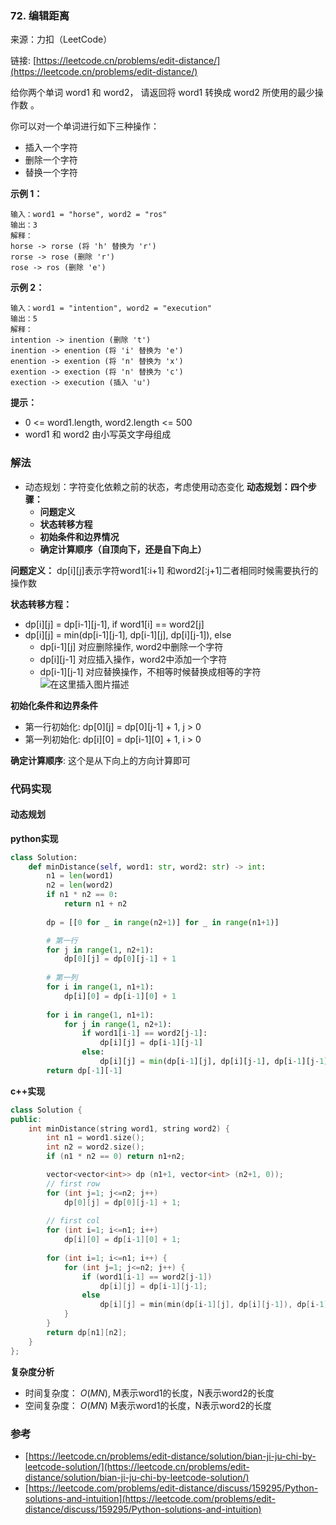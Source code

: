 ### 72. 编辑距离
来源：力扣（LeetCode）

链接: [https://leetcode.cn/problems/edit-distance/](https://leetcode.cn/problems/edit-distance/)

给你两个单词 word1 和 word2， 请返回将 word1 转换成 word2 所使用的最少操作数  。

你可以对一个单词进行如下三种操作：
* 插入一个字符
* 删除一个字符
* 替换一个字符


**示例 1：**
```
输入：word1 = "horse", word2 = "ros"
输出：3
解释：
horse -> rorse (将 'h' 替换为 'r')
rorse -> rose (删除 'r')
rose -> ros (删除 'e')
```

**示例 2：**
```
输入：word1 = "intention", word2 = "execution"
输出：5
解释：
intention -> inention (删除 't')
inention -> enention (将 'i' 替换为 'e')
enention -> exention (将 'n' 替换为 'x')
exention -> exection (将 'n' 替换为 'c')
exection -> execution (插入 'u')
```

**提示：**
* 0 <= word1.length, word2.length <= 500
* word1 和 word2 由小写英文字母组成



### 解法
* 动态规划：字符变化依赖之前的状态，考虑使用动态变化
	**动态规划：四个步骤：**
	- **问题定义**
	- **状态转移方程**
	- **初始条件和边界情况**
	- **确定计算顺序（自顶向下，还是自下向上）**

**问题定义：**
dp[i][j]表示字符word1[:i+1] 和word2[:j+1]二者相同时候需要执行的操作数 


**状态转移方程：**
* dp[i][j] = dp[i-1][j-1], if word1[i] == word2[j]
* dp[i][j] = min(dp[i-1][j-1], dp[i-1][j], dp[i][j-1]), else
	* dp[i-1][j] 对应删除操作, word2中删除一个字符
	* dp[i][j-1] 对应插入操作，word2中添加一个字符
	* dp[i-1][j-1] 对应替换操作，不相等时候替换成相等的字符
	![在这里插入图片描述](https://img-blog.csdnimg.cn/59990dd40db64705b5bdba1695f83a6c.png)

**初始化条件和边界条件**
* 第一行初始化: dp[0][j] = dp[0][j-1] + 1, j > 0
* 第一列初始化: dp[i][0] = dp[i-1][0] + 1, i > 0

**确定计算顺序**:
这个是从下向上的方向计算即可

### 代码实现
#### 动态规划
**python实现**
```python
class Solution:
    def minDistance(self, word1: str, word2: str) -> int:
        n1 = len(word1)
        n2 = len(word2)
        if n1 * n2 == 0:
            return n1 + n2
        
        dp = [[0 for _ in range(n2+1)] for _ in range(n1+1)]

        # 第一行
        for j in range(1, n2+1):
            dp[0][j] = dp[0][j-1] + 1
        
        # 第一列
        for i in range(1, n1+1):
            dp[i][0] = dp[i-1][0] + 1
        
        for i in range(1, n1+1):
            for j in range(1, n2+1):
                if word1[i-1] == word2[j-1]:
                    dp[i][j] = dp[i-1][j-1]
                else:
                    dp[i][j] = min(dp[i-1][j], dp[i][j-1], dp[i-1][j-1]) + 1
        return dp[-1][-1]
```


**c++实现**
```cpp
class Solution {
public:
    int minDistance(string word1, string word2) {
        int n1 = word1.size();
        int n2 = word2.size();
        if (n1 * n2 == 0) return n1+n2;

        vector<vector<int>> dp (n1+1, vector<int> (n2+1, 0));
        // first row
        for (int j=1; j<=n2; j++)
            dp[0][j] = dp[0][j-1] + 1;
        
        // first col
        for (int i=1; i<=n1; i++)
            dp[i][0] = dp[i-1][0] + 1;
        
        for (int i=1; i<=n1; i++) {
            for (int j=1; j<=n2; j++) {
                if (word1[i-1] == word2[j-1])
                    dp[i][j] = dp[i-1][j-1];
                else
                    dp[i][j] = min(min(dp[i-1][j], dp[i][j-1]), dp[i-1][j-1]) + 1;
            }
        }
        return dp[n1][n2];
    }
};
```


**复杂度分析**
* 时间复杂度： $O(MN)$, M表示word1的长度，N表示word2的长度
* 空间复杂度： $O(MN)$  M表示word1的长度，N表示word2的长度

### 参考
* [https://leetcode.cn/problems/edit-distance/solution/bian-ji-ju-chi-by-leetcode-solution/](https://leetcode.cn/problems/edit-distance/solution/bian-ji-ju-chi-by-leetcode-solution/)
* [https://leetcode.com/problems/edit-distance/discuss/159295/Python-solutions-and-intuition](https://leetcode.com/problems/edit-distance/discuss/159295/Python-solutions-and-intuition)
